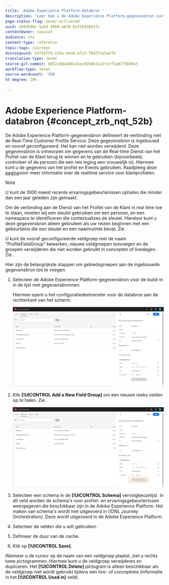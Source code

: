 ```yaml
---
title: 'Adobe Experience Platform-databron '
description: 'Leer hoe u de Adobe Experience Platform-gegevensbron configureert '
page-status-flag: never-activated
uuid: 269d590c-5a6d-40b9-a879-02f5033863fc
contentOwner: sauviat
audience: rns
content-type: reference
topic-tags: journeys
discoiquuid: 5df34f55-135a-4ea8-afc2-f9427ce5ae7b
translation-type: tm+mt
source-git-commit: b852c08a488a1bec02b8b31a1fccf1a8773b99af
workflow-type: tm+mt
source-wordcount: '350'
ht-degree: 10%

---
```



# Adobe Experience Platform-databron {#concept_zrb_nqt_52b}

De Adobe Experience Platform-gegevensbron definieert de verbinding met de Real-Time Customer Profile Service. Deze gegevensbron is ingebouwd en vooraf geconfigureerd. Het kan niet worden verwijderd. Deze gegevensbron is ontworpen om gegevens van de Real-time Dienst van het Profiel van de Klant terug te winnen en te gebruiken (bijvoorbeeld, controleer of de persoon die een reis inging een vrouwelijk is). Hiermee kunt u de gegevens van het profiel en Events gebruiken. Raadpleeg deze [pagina](https://docs.adobe.com/content/help/nl-NL/experience-platform/profile/home.html)voor meer informatie over de realtime service voor klantprofielen.

>[!NOTE]
>
>U kunt de 1000 meest recente ervaringsgebeurtenissen ophalen die minder dan een jaar geleden zijn gemaakt.

Om de verbinding aan de Dienst van het Profiel van de Klant in real time toe te staan, moeten wij een sleutel gebruiken om een persoon, en een namespace te identificeren die contextualizes de sleutel. Hierdoor kunt u deze gegevensbron alleen gebruiken als uw reizen beginnen met een gebeurtenis die een sleutel en een naamruimte bevat. Zie [](../building-journeys/journey.md).

U kunt de vooraf geconfigureerde veldgroep met de naam &quot;ProfileFieldGroup&quot; bewerken, nieuwe veldgroepen toevoegen en de groepen verwijderen die niet worden gebruikt in concepten of livedagen. Zie [](../datasource/field-groups.md).

Hier zijn de belangrijkste stappen om gebiedsgroepen aan de ingebouwde gegevensbron toe te voegen.

1. Selecteer de Adobe Experience Platform-gegevensbron voor de build-in in de lijst met gegevensbronnen.

   Hiermee opent u het configuratiedeelvenster voor de databron aan de rechterkant van het scherm.

   ![](../assets/journey23.png)

1. Klik **[!UICONTROL Add a New Field Group]** om een nieuwe reeks velden op te halen. Zie [](../datasource/field-groups.md).

   ![](../assets/journey24.png)

1. Selecteer een schema in de **[!UICONTROL Schema]** vervolgkeuzelijst. In dit veld worden de schema&#39;s voor profiel- en ervaringsgebeurtenissen weergegeven die beschikbaar zijn in de Adobe Experience Platform. Het maken van schema&#39;s wordt niet uitgevoerd in [!DNL Journey Orchestration]. Deze wordt uitgevoerd in de Adobe Experience Platform.
1. Selecteer de velden die u wilt gebruiken.
1. Definieer de duur van de cache.
1. Klik op **[!UICONTROL Save]**.

Wanneer u de cursor op de naam van een veldgroep plaatst, ziet u rechts twee pictogrammen. Hiermee kunt u de veldgroep verwijderen en dupliceren. Het **[!UICONTROL Delete]** pictogram is alleen beschikbaar als de veldgroep niet wordt gebruikt tijdens een live- of conceptreis (informatie in het **[!UICONTROL Used in]** veld).

